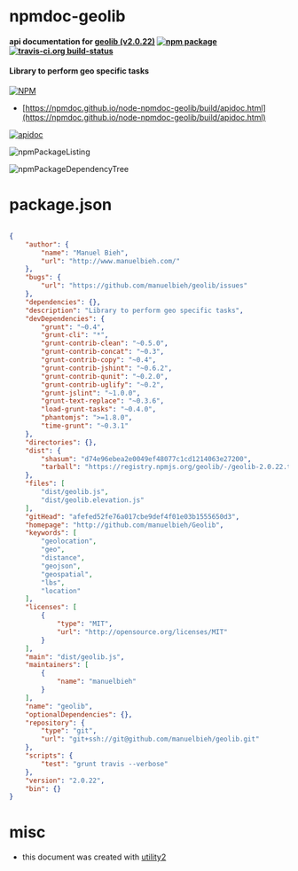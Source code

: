 # npmdoc-geolib

#### api documentation for  [geolib (v2.0.22)](http://github.com/manuelbieh/Geolib)  [![npm package](https://img.shields.io/npm/v/npmdoc-geolib.svg?style=flat-square)](https://www.npmjs.org/package/npmdoc-geolib) [![travis-ci.org build-status](https://api.travis-ci.org/npmdoc/node-npmdoc-geolib.svg)](https://travis-ci.org/npmdoc/node-npmdoc-geolib)

#### Library to perform geo specific tasks

[![NPM](https://nodei.co/npm/geolib.png?downloads=true&downloadRank=true&stars=true)](https://www.npmjs.com/package/geolib)

- [https://npmdoc.github.io/node-npmdoc-geolib/build/apidoc.html](https://npmdoc.github.io/node-npmdoc-geolib/build/apidoc.html)

[![apidoc](https://npmdoc.github.io/node-npmdoc-geolib/build/screenCapture.buildCi.browser.%252Ftmp%252Fbuild%252Fapidoc.html.png)](https://npmdoc.github.io/node-npmdoc-geolib/build/apidoc.html)

![npmPackageListing](https://npmdoc.github.io/node-npmdoc-geolib/build/screenCapture.npmPackageListing.svg)

![npmPackageDependencyTree](https://npmdoc.github.io/node-npmdoc-geolib/build/screenCapture.npmPackageDependencyTree.svg)



# package.json

```json

{
    "author": {
        "name": "Manuel Bieh",
        "url": "http://www.manuelbieh.com/"
    },
    "bugs": {
        "url": "https://github.com/manuelbieh/geolib/issues"
    },
    "dependencies": {},
    "description": "Library to perform geo specific tasks",
    "devDependencies": {
        "grunt": "~0.4",
        "grunt-cli": "*",
        "grunt-contrib-clean": "~0.5.0",
        "grunt-contrib-concat": "~0.3",
        "grunt-contrib-copy": "~0.4",
        "grunt-contrib-jshint": "~0.6.2",
        "grunt-contrib-qunit": "~0.2.0",
        "grunt-contrib-uglify": "~0.2",
        "grunt-jslint": "~1.0.0",
        "grunt-text-replace": "~0.3.6",
        "load-grunt-tasks": "~0.4.0",
        "phantomjs": ">=1.8.0",
        "time-grunt": "~0.3.1"
    },
    "directories": {},
    "dist": {
        "shasum": "d74e96ebea2e0049ef48077c1cd1214063e27200",
        "tarball": "https://registry.npmjs.org/geolib/-/geolib-2.0.22.tgz"
    },
    "files": [
        "dist/geolib.js",
        "dist/geolib.elevation.js"
    ],
    "gitHead": "afefed52fe76a017cbe9def4f01e03b1555650d3",
    "homepage": "http://github.com/manuelbieh/Geolib",
    "keywords": [
        "geolocation",
        "geo",
        "distance",
        "geojson",
        "geospatial",
        "lbs",
        "location"
    ],
    "licenses": [
        {
            "type": "MIT",
            "url": "http://opensource.org/licenses/MIT"
        }
    ],
    "main": "dist/geolib.js",
    "maintainers": [
        {
            "name": "manuelbieh"
        }
    ],
    "name": "geolib",
    "optionalDependencies": {},
    "repository": {
        "type": "git",
        "url": "git+ssh://git@github.com/manuelbieh/geolib.git"
    },
    "scripts": {
        "test": "grunt travis --verbose"
    },
    "version": "2.0.22",
    "bin": {}
}
```



# misc
- this document was created with [utility2](https://github.com/kaizhu256/node-utility2)
